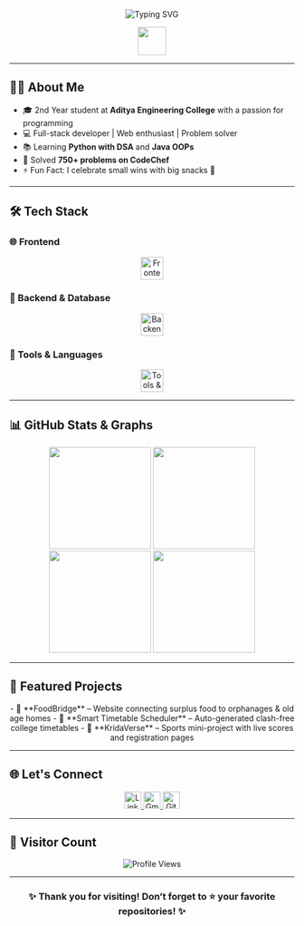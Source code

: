 <!--
GitHub Profile README for Durga Anantha Lakshmi
-->

<div align="center">
  <!-- Typing Animation -->
  <img src="https://readme-typing-svg.herokuapp.com?lines=Hello,+There!;I'm+Durga+Anantha+Lakshmi.;Welcome+to+my+GitHub+👨‍💻;Let's+build+something+awesome+💡" alt="Typing SVG" />
  
  <!-- Fun GIF -->
  <p>
    <img src="https://media.giphy.com/media/hvRJCLFzcasrR4ia7z/giphy.gif" width="50"/>
  </p>
</div>

---

## 🙋‍♀️ About Me

- 🎓 2nd Year student at **Aditya Engineering College** with a passion for programming  
- 💻 Full-stack developer | Web enthusiast | Problem solver  
- 📚 Learning **Python with DSA** and **Java OOPs**  
- 🚀 Solved **750+ problems on CodeChef**  
- ⚡ Fun Fact: I celebrate small wins with big snacks 🍫  

---

## 🛠️ Tech Stack

### 🌐 Frontend
<div align="center">
  <img src="https://skillicons.dev/icons?i=html,css,js,react" alt="Frontend" height="40"/>
</div>

### 🧠 Backend & Database
<div align="center">
  <img src="https://skillicons.dev/icons?i=nodejs,express,mysql,mongodb" alt="Backend & DB" height="40"/>
</div>

### 🧰 Tools & Languages
<div align="center">
  <img src="https://skillicons.dev/icons?i=c,cpp,python,java,git,vscode" alt="Tools & Languages" height="40"/>
</div>

---

## 📊 GitHub Stats & Graphs

<div align="center">
  <!-- Stats -->
  <img src="https://github-readme-stats.vercel.app/api?username=AnanthaLakshmi24&show_icons=true&theme=radical" height="180"/>
  <img src="https://github-readme-stats.vercel.app/api/top-langs/?username=AnanthaLakshmi24&layout=compact&theme=radical" height="180"/>
  
  <!-- Streaks -->
  <img src="https://github-readme-streak-stats.herokuapp.com/?user=AnanthaLakshmi24&theme=radical" height="180"/>
  
  <!-- Activity Graph -->
  <img src="https://github-readme-activity-graph.vercel.app/graph?username=AnanthaLakshmi24&theme=react-dark&area=true&hide_border=true" height="180"/>
</div>

---

## 🌟 Featured Projects

<div align="center">
- 🥗 **FoodBridge** – Website connecting surplus food to orphanages & old age homes  
- 📅 **Smart Timetable Scheduler** – Auto-generated clash-free college timetables  
- 🏏 **KridaVerse** – Sports mini-project with live scores and registration pages
</div>

---

## 🌐 Let's Connect

<div align="center">
  <a href="https://www.linkedin.com/in/durga-anantha-lakshmi-123456789/" target="_blank">
    <img src="https://img.shields.io/badge/LinkedIn-%230077B5.svg?style=for-the-badge&logo=linkedin&logoColor=white" alt="LinkedIn" height="30"/>
  </a>
  <a href="mailto:ananthalakshmi24@example.com">
    <img src="https://img.shields.io/badge/Gmail-D14836?style=for-the-badge&logo=gmail&logoColor=white" alt="Gmail" height="30"/>
  </a>
  <a href="https://github.com/AnanthaLakshmi24">
    <img src="https://img.shields.io/badge/GitHub-100000?style=for-the-badge&logo=github&logoColor=white" alt="GitHub" height="30"/>
  </a>
</div>

---

## 🧭 Visitor Count

<div align="center">
  <img src="https://komarev.com/ghpvc/?username=AnanthaLakshmi24&style=for-the-badge&color=brightgreen" alt="Profile Views"/>
</div>

---

<div align="center">
  <h3>✨ Thank you for visiting! Don’t forget to ⭐ your favorite repositories! ✨</h3>
</div>
